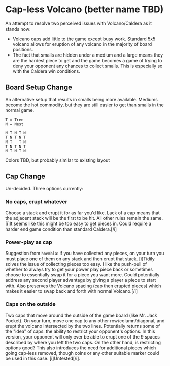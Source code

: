 # Cap-less Volcano (better name TBD)

An attempt to resolve two perceived issues with Volcano/Caldera as it stands now:
- Volcano caps add little to the game except busy work. Standard 5x5 volcano allows for eruption of any volcano in the majority of board positions.
- The fact that smalls are hidden under a medium and a large means they are the hardest piece to get and the game becomes a game of trying to deny your opponent any chances to collect smalls. This is especially so with the Caldera win conditions.

## Board Setup Change

An alternative setup that results in smalls being more available. Mediums become the hot commodity, but they are still easier to get than smalls in the normal game.

    T = Tree
    N = Nest
    
    N T N T N
    T N T N T
    N T   T N
    T N T N T
    N T N T N

Colors TBD, but probably similar to existing layout

## Cap Change

Un-decided. Three options currently:

### No caps, erupt whatever

Choose a stack and erupt it for as far you'd like. Lack of a cap means that the adjacent stack will be the first to be hit. All other rules remain the same. [i]It seems like this might be too easy to get pieces in. Could require a harder end game condition than standard Caldera.[/i]

### Power-play as cap

Suggestion from `hoembla`: if you have collected any pieces, on your turn you must place one of them on any stack and then erupt that stack. [i]Tidily solves the issue of collecting pieces too easy. I like the push-pull of whether to always try to get your power play piece back or sometimes choose to essentially swap it for a piece you want more. Could potentially address any second player advantage by giving a player a piece to start with. Also preserves the Volcano spacing (cap then erupted pieces) which makes it easier to swap back and forth with normal Volcano.[/i]

### Caps on the outside

Two caps that move around the outside of the game board (like Mr. Jack Pocket). On your turn, move one cap to any other row/column/diagonal, and erupt the volcano intersected by the two lines. Potentially returns some of the "idea" of caps: the ability to restrict your opponent's options. In this version, your opponent will only ever be able to erupt one of the 9 spaces described by where you left the two caps. On the other hand, is restricting options good? This also introduces the need for additional pieces which going cap-less removed, though coins or any other suitable marker could be used in this case. [i]Untested[/i].

